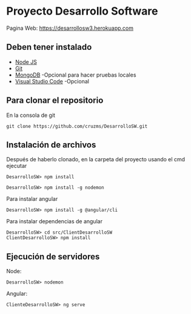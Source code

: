 # Proyecto Desarrollo Software

Pagina Web: https://desarrollosw3.herokuapp.com

## Deben tener instalado
* [Node JS](https://nodejs.org/dist/v8.11.1/node-v8.11.1-x64.msi)
* [Git](https://git-scm.com/downloads)
* [MongoDB](https://www.mongodb.com/download-center#community) -Opcional para hacer pruebas locales
* [Visual Studio Code](https://code.visualstudio.com/) -Opcional

## Para clonar el repositorio

En la consola de git

```
git clone https://github.com/cruzms/DesarrolloSW.git
```
## Instalación de archivos

Después de haberlo clonado, en la carpeta del proyecto usando el cmd ejecutar

```
DesarrolloSW> npm install
```

```
DesarrolloSW> npm install -g nodemon
```

Para instalar angular

```
DesarrolloSW> npm install -g @angular/cli
```

Para instalar dependencias de angular

```
DesarrolloSW> cd src/ClientDesarrolloSW
ClientDesarrolloSW> npm install
```

## Ejecución de servidores
Node:

```
DesarrolloSW> nodemon
```

Angular:

```
ClienteDesarrolloSW> ng serve
```
